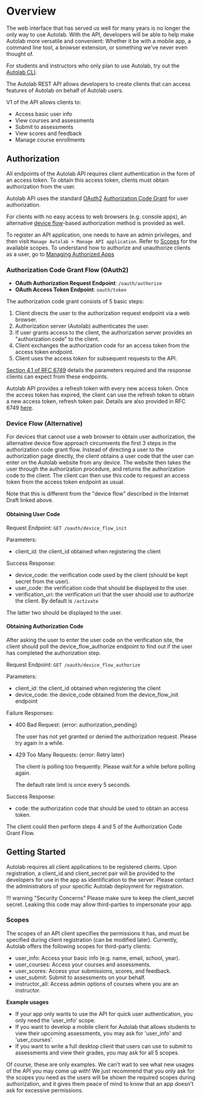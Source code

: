 # Overview

The web interface that has served us well for many years is no longer the only way to use Autolab. With the API, developers will be able to help make Autolab more versatile and convenient: Whether it be with a mobile app, a command line tool, a browser extension, or something we've never even thought of.

For students and instructors who only plan to use Autolab, try out the [Autolab CLI](/command-line-interface/).

The Autolab REST API allows developers to create clients that can access features of Autolab on behalf of Autolab users.

V1 of the API allows clients to:

-   Access basic user info
-   View courses and assessments
-   Submit to assessments
-   View scores and feedback
-   Manage course enrollments

## Authorization

All endpoints of the Autolab API requires client authentication in the form of an access token. To obtain this access token, clients must obtain authorization from the user.

Autolab API uses the standard <a href="https://tools.ietf.org/html/rfc6749" target="_blank">OAuth2</a> <a href="https://tools.ietf.org/html/rfc6749#section-4.1" target="_blank">Authorization Code Grant</a> for user authorization.

For clients with no easy access to web browsers (e.g. console apps), an alternative <a href="https://tools.ietf.org/html/draft-ietf-oauth-device-flow-07" target="_blank">device flow</a>-based authorization method is provided as well.

To register an API application, one needs to have an admin privileges, and then visit `Manage Autolab > Manage API application`. Refer to [Scopes](#scopes) for the available scopes. To understand how to authorize and unauthorize clients as a user, go to [Managing Authorized Apps](/api-managing-authorized-apps/)
### Authorization Code Grant Flow (OAuth2)

- **OAuth Authorization Request Endpoint**: `/oauth/authorize`
- **OAuth Access Token Endpoint**: `oauth/token`

The authorization code grant consists of 5 basic steps:

1. Client directs the user to the authorization request endpoint via a web browser.
2. Authorization server (Autolab) authenticates the user.
3. If user grants access to the client, the authorization server provides an "authorization code" to the client.
4. Client exchanges the authorization code for an access token from the access token endpoint.
5. Client uses the access token for subsequent requests to the API.

<a href="https://tools.ietf.org/html/rfc6749#section-4.1" target="_blank">Section 4.1 of RFC 6749</a> details the parameters required and the response clients can expect from these endpoints.

Autolab API provides a refresh token with every new access token. Once the access token has expired, the client can use the refresh token to obtain a new access token, refresh token pair. Details are also provided in RFC 6749 <a href="https://tools.ietf.org/html/rfc6749#section-6" target="_blank">here</a>.

### Device Flow (Alternative)

For devices that cannot use a web browser to obtain user authorization, the alternative device flow approach circumvents the first 3 steps in the authorization code grant flow. Instead of directing a user to the authorization page directly, the client obtains a user code that the user can enter on the Autolab website from any device. The website then takes the user through the authorization procedure, and returns the authorization code to the client. The client can then use this code to request an access token from the access token endpoint as usual.

Note that this is different from the "device flow" described in the Internet Draft linked above.

#### Obtaining User Code

Request Endpoint: `GET /oauth/device_flow_init`

Parameters:

-   client_id: the client_id obtained when registering the client

Success Response:

-   device_code: the verification code used by the client (should be kept secret from the user).
-   user_code: the verification code that should be displayed to the user.
-   verification_uri: the verification uri that the user should use to authorize the client. By default is `/activate`

The latter two should be displayed to the user.

#### Obtaining Authorization Code

After asking the user to enter the user code on the verification site, the client should poll the device_flow_authorize endpoint to find out if the user has completed the authorization step.

Request Endpoint: `GET /oauth/device_flow_authorize`

Parameters:

-   client_id: the client_id obtained when registering the client
-   device_code: the device_code obtained from the device_flow_init endpoint

Failure Responses:

-   400 Bad Request: {error: authorization_pending}

    The user has not yet granted or denied the authorization request. Please try again in a while.

-   429 Too Many Requests: {error: Retry later}

    The client is polling too frequently. Please wait for a while before polling again.

    The default rate limit is once every 5 seconds.

Success Response:

-   code: the authorization code that should be used to obtain an access token.

The client could then perform steps 4 and 5 of the Authorization Code Grant Flow.

## Getting Started

Autolab requires all client applications to be registered clients. Upon registration, a client_id and client_secret pair will be provided to the developers for use in the app as identification to the server. Please contact the administrators of your specific Autolab deployment for registration.

!!! warning "Security Concerns"
    Please make sure to keep the client_secret secret. Leaking this code may allow third-parties to impersonate your app.

### Scopes

The scopes of an API client specifies the permissions it has, and must be specified during client registration (can be modified later). Currently, Autolab offers the following scopes for third-party clients:

-   user_info: Access your basic info (e.g. name, email, school, year).
-   user_courses: Access your courses and assessments.
-   user_scores: Access your submissions, scores, and feedback.
-   user_submit: Submit to assessments on your behalf.
-   instructor_all: Access admin options of courses where you are an instructor.

**Example usages**

-   If your app only wants to use the API for quick user authentication, you only need the 'user_info' scope.
-   If you want to develop a mobile client for Autolab that allows students to view their upcoming assessments, you may ask for 'user_info' and 'user_courses'.
-   If you want to write a full desktop client that users can use to submit to assessments and view their grades, you may ask for all 5 scopes.

Of course, these are only examples. We can't wait to see what new usages of the API you may come up with! We just recommend that you only ask for the scopes you need as the users will be shown the required scopes during authorization, and it gives them peace of mind to know that an app doesn't ask for excessive permissions.

